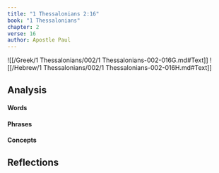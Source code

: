 ```yaml
---
title: "1 Thessalonians 2:16"
book: "1 Thessalonians"
chapter: 2
verse: 16
author: Apostle Paul
---
```

![[/Greek/1 Thessalonians/002/1 Thessalonians-002-016G.md#Text]]
![[/Hebrew/1 Thessalonians/002/1 Thessalonians-002-016H.md#Text]]

## Analysis

#### Words

#### Phrases

#### Concepts

## Reflections
